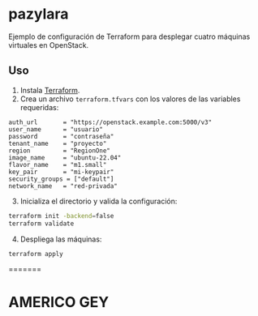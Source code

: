 
# pazylara

Ejemplo de configuración de Terraform para desplegar cuatro máquinas virtuales en OpenStack.

## Uso

1. Instala [Terraform](https://www.terraform.io/downloads.html).
2. Crea un archivo `terraform.tfvars` con los valores de las variables requeridas:

```hcl
auth_url       = "https://openstack.example.com:5000/v3"
user_name      = "usuario"
password       = "contraseña"
tenant_name    = "proyecto"
region         = "RegionOne"
image_name     = "ubuntu-22.04"
flavor_name    = "m1.small"
key_pair       = "mi-keypair"
security_groups = ["default"]
network_name   = "red-privada"
```
3. Inicializa el directorio y valida la configuración:

```bash
terraform init -backend=false
terraform validate
```
4. Despliega las máquinas:

```bash
terraform apply
```
=======
# AMERICO GEY

